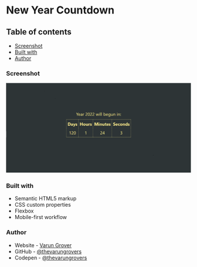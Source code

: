 # New Year Countdown

## Table of contents

  - [Screenshot](#screenshot)
  - [Built with](#built-with)
  - [Author](#author)


### Screenshot

![](./screenshot.png)

### Built with

- Semantic HTML5 markup
- CSS custom properties
- Flexbox
- Mobile-first workflow

### Author

- Website - [Varun Grover](https://thevarungrovers.vercel.app)
- GitHub - [@thevarungrovers](https://www.github.com/thevarungrovers)
- Codepen - [@thevarungrovers](https://www.codepen.io/thevarungrovers)

